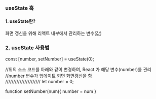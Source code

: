 ### useState 훅

#### 1. useState란?

화면 갱신을 위해 리액트 내부에서 관리하는 변수(값)

### 2. useState 사용법

const [number, setNumber] = useState(0);

//위의 소스 코드를 아래와 같이 변경하여, React 가 해당 변수(number)를 관리
//number 변수가 업데이트 되면 화면갱신을 함  
//////////////////////
let number = 0;

function setNumber(num){
number = num
}
